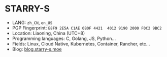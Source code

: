 # STARRY-S

- LANG: `zh_CN`, `en_US`
- PGP Fingerprint: `E8F9 2E5A C1AE 0B0F 4421  4012 9190 2000 F0C2 9BC2`
- Location: Liaoning, China (UTC+8)
- Programming languages: C, Golang, JS, Python...
- Fields: Linux, Cloud Native, Kubernetes, Container, Rancher, etc...
- Blog: [blog.starry-s.moe](https://blog.starry-s.moe/en/)

